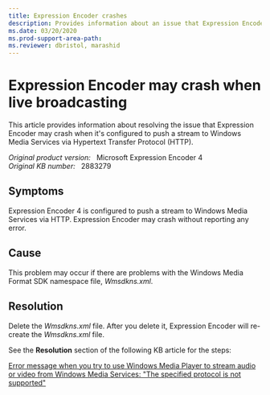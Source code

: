 ```yaml
---
title: Expression Encoder crashes
description: Provides information about an issue that Expression Encoder may crash when live broadcasting.
ms.date: 03/20/2020
ms.prod-support-area-path:
ms.reviewer: dbristol, marashid
---
```

# Expression Encoder may crash when live broadcasting

This article provides information about resolving the issue that Expression Encoder may crash when it's configured to push a stream to Windows Media Services via Hypertext Transfer Protocol (HTTP).

_Original product version:_ &nbsp; Microsoft Expression Encoder 4  
_Original KB number:_ &nbsp; 2883279

## Symptoms

Expression Encoder 4 is configured to push a stream to Windows Media Services via HTTP. Expression Encoder may crash without reporting any error.

## Cause

This problem may occur if there are problems with the Windows Media Format SDK namespace file, *Wmsdkns.xml*.

## Resolution

Delete the *Wmsdkns.xml* file. After you delete it, Expression Encoder will re-create the *Wmsdkns.xml* file.

See the **Resolution** section of the following KB article for the steps:

[Error message when you try to use Windows Media Player to stream audio or video from Windows Media Services: "The specified protocol is not supported"](https://support.microsoft.com/help/940029)
